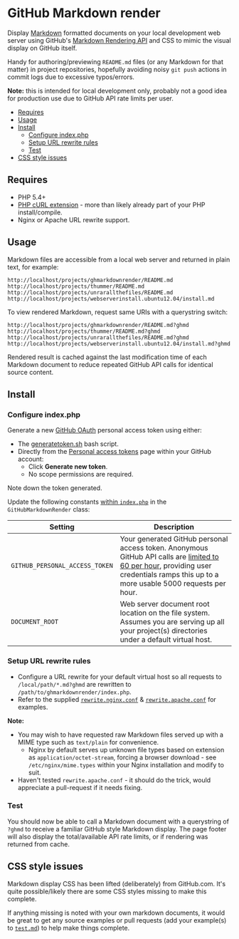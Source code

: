 # GitHub Markdown render
Display [Markdown](http://github.github.com/github-flavored-markdown/) formatted documents on your local development web server using GitHub's [Markdown Rendering API](http://developer.github.com/v3/markdown/) and CSS to mimic the visual display on GitHub itself.

Handy for authoring/previewing `README.md` files (or any Markdown for that matter) in project repositories, hopefully avoiding noisy `git push` actions in commit logs due to excessive typos/errors.

**Note:** this is intended for local development only, probably not a good idea for production use due to GitHub API rate limits per user.

- [Requires](#requires)
- [Usage](#usage)
- [Install](#install)
	- [Configure index.php](#configure-indexphp)
	- [Setup URL rewrite rules](#setup-url-rewrite-rules)
	- [Test](#test)
- [CSS style issues](#css-style-issues)

## Requires
- PHP 5.4+
- [PHP cURL extension](http://php.net/manual/en/book.curl.php) - more than likely already part of your PHP install/compile.
- Nginx or Apache URL rewrite support.

## Usage
Markdown files are accessible from a local web server and returned in plain text, for example:

```
http://localhost/projects/ghmarkdownrender/README.md
http://localhost/projects/thummer/README.md
http://localhost/projects/unrarallthefiles/README.md
http://localhost/projects/webserverinstall.ubuntu12.04/install.md
```

To view rendered Markdown, request same URIs with a querystring switch:

```
http://localhost/projects/ghmarkdownrender/README.md?ghmd
http://localhost/projects/thummer/README.md?ghmd
http://localhost/projects/unrarallthefiles/README.md?ghmd
http://localhost/projects/webserverinstall.ubuntu12.04/install.md?ghmd
```

Rendered result is cached against the last modification time of each Markdown document to reduce repeated GitHub API calls for identical source content.

## Install

### Configure index.php
Generate a new [GitHub OAuth](https://developer.github.com/v3/oauth/) personal access token using either:
- The [generatetoken.sh](generatetoken.sh) bash script.
- Directly from the [Personal access tokens](https://github.com/settings/tokens) page within your GitHub account:
	- Click **Generate new token**.
	- No scope permissions are required.

Note down the token generated.

Update the following constants [within `index.php`](index.php#L11-L12) in the `GitHubMarkdownRender` class:

Setting | Description
--- | ---
`GITHUB_PERSONAL_ACCESS_TOKEN` | Your generated GitHub personal access token. Anonymous GitHub API calls are [limited to 60 per hour](http://developer.github.com/v3/#rate-limiting), providing user credentials ramps this up to a more usable 5000 requests per hour.
`DOCUMENT_ROOT` | Web server document root location on the file system. Assumes you are serving up all your project(s) directories under a default virtual host.

### Setup URL rewrite rules
- Configure a URL rewrite for your default virtual host so all requests to `/local/path/*.md?ghmd` are rewritten to `/path/to/ghmarkdownrender/index.php`.
- Refer to the supplied [`rewrite.nginx.conf`](rewrite.nginx.conf) & [`rewrite.apache.conf`](rewrite.apache.conf) for examples.

**Note:**
- You may wish to have requested raw Markdown files served up with a MIME type such as `text/plain` for convenience.
	- Nginx by default serves up unknown file types based on extension as `application/octet-stream`, forcing a browser download - see `/etc/nginx/mime.types` within your Nginx installation and modify to suit.
- Haven't tested `rewrite.apache.conf` - it should do the trick, would appreciate a pull-request if it needs fixing.

### Test
You should now be able to call a Markdown document with a querystring of `?ghmd` to receive a familiar GitHub style Markdown display. The page footer will also display the total/available API rate limits, or if rendering was returned from cache.

## CSS style issues
Markdown display CSS has been lifted (deliberately) from GitHub.com. It's quite possible/likely there are some CSS styles missing to make this complete.

If anything missing is noted with your own markdown documents, it would be great to get any source examples or pull requests (add your example(s) to [`test.md`](test.md)) to help make things complete.
